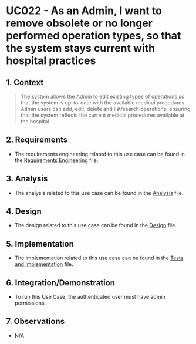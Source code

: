 # UC022 - As an Admin, I want to remove obsolete or no longer performed operation types, so that the system stays current with hospital practices

## 1. Context

> The system allows the Admin to edit existing types of operations so that the system is up-to-date with the available medical procedures.
> Admin users can add, edit, delete and list/search operations, ensuring that the system reflects the current medical procedures available at the hospital.

## 2. Requirements

* The requirements engineering related to this use case can be found in the [Requirements Engineering](01.requirements-engineering/README.md) file.

## 3. Analysis

* The analysis related to this use case can be found in the [Analysis](02.analysis/README.md) file.

## 4. Design

* The design related to this use case can be found in the [Design](03.design/README.md) file.

## 5. Implementation

* The implementation related to this use case can be found in the [Tests and Implementation](04.test-and-implementation/README.md) file.

## 6. Integration/Demonstration

* To run this Use Case, the authenticated user must have admin permissions.

## 7. Observations

* N/A
